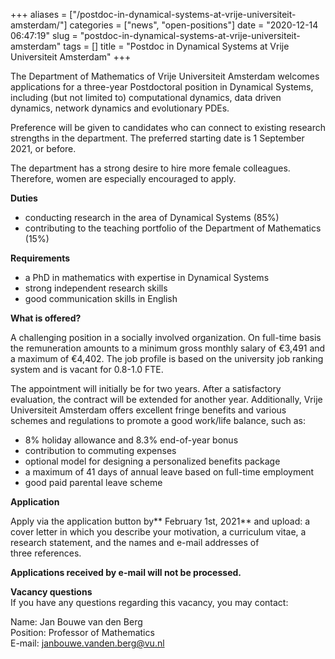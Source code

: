 +++
aliases = ["/postdoc-in-dynamical-systems-at-vrije-universiteit-amsterdam/"]
categories = ["news", "open-positions"]
date = "2020-12-14 06:47:19"
slug = "postdoc-in-dynamical-systems-at-vrije-universiteit-amsterdam"
tags = []
title = "Postdoc in Dynamical Systems at Vrije Universiteit Amsterdam"
+++

The Department of Mathematics of Vrije Universiteit Amsterdam welcomes
applications for a three-year Postdoctoral position in Dynamical
Systems, including (but not limited to) computational dynamics, data
driven dynamics, network dynamics and evolutionary PDEs.  
  
Preference will be given to candidates who can connect to existing
research strengths in the department. The preferred starting date is 1
September 2021, or before.   
  
The department has a strong desire to hire more female colleagues.
Therefore, women are especially encouraged to apply.  
  
**Duties**

-   conducting research in the area of Dynamical Systems (85%)
-   contributing to the teaching portfolio of the Department of
    Mathematics (15%)

**Requirements**

-   a PhD in mathematics with expertise in Dynamical Systems
-   strong independent research skills
-   good communication skills in English

**What is offered?**

A challenging position in a socially involved organization. On full-time
basis the remuneration amounts to a minimum gross monthly salary of
€3,491 and a maximum of €4,402. The job profile is based on the
university job ranking system and is vacant for 0.8-1.0 FTE.

The appointment will initially be for two years. After a satisfactory
evaluation, the contract will be extended for another
year. Additionally, Vrije Universiteit Amsterdam offers excellent fringe
benefits and various schemes and regulations to promote a good work/life
balance, such as:

-   8% holiday allowance and 8.3% end-of-year bonus
-   contribution to commuting expenses
-   optional model for designing a personalized benefits package
-   a maximum of 41 days of annual leave based on full-time employment
-   good paid parental leave scheme

**Application**

Apply via the application button by** February 1st, 2021** and upload: a
cover letter in which you describe your motivation, a curriculum vitae,
a research statement, and the names and e-mail addresses of
three references.

**Applications received by e-mail will not be processed.**

**Vacancy questions**  
If you have any questions regarding this vacancy, you may contact:

Name: Jan Bouwe van den Berg  
Position: Professor of Mathematics  
E-mail: [janbouwe.vanden.berg@vu.nl](janbouwe.vanden.berg@vu.nl)

